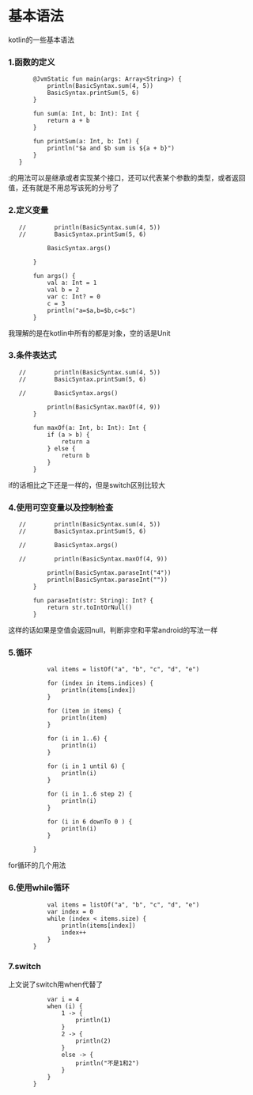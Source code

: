 # 基本语法
kotlin的一些基本语法

### 1.函数的定义

```object BasicSyntax {
       @JvmStatic fun main(args: Array<String>) {
           println(BasicSyntax.sum(4, 5))
           BasicSyntax.printSum(5, 6)
       }

       fun sum(a: Int, b: Int): Int {
           return a + b
       }

       fun printSum(a: Int, b: Int) {
           println("$a and $b sum is ${a + b}")
       }
   }
```

:的用法可以是继承或者实现某个接口，还可以代表某个参数的类型，或者返回值，还有就是不用总写该死的分号了

### 2.定义变量

```@JvmStatic fun main(args: Array<String>) {
   //        println(BasicSyntax.sum(4, 5))
   //        BasicSyntax.printSum(5, 6)

           BasicSyntax.args()

       }

       fun args() {
           val a: Int = 1
           val b = 2
           var c: Int? = 0
           c = 3
           println("a=$a,b=$b,c=$c")
       }

```

我理解的是在kotlin中所有的都是对象，空的话是Unit

### 3.条件表达式

```@JvmStatic fun main(args: Array<String>) {
   //        println(BasicSyntax.sum(4, 5))
   //        BasicSyntax.printSum(5, 6)

   //        BasicSyntax.args()

           println(BasicSyntax.maxOf(4, 9))
       }

       fun maxOf(a: Int, b: Int): Int {
           if (a > b) {
               return a
           } else {
               return b
           }
       }
```
if的话相比之下还是一样的，但是switch区别比较大

### 4.使用可空变量以及控制检查

```@JvmStatic fun main(args: Array<String>) {
   //        println(BasicSyntax.sum(4, 5))
   //        BasicSyntax.printSum(5, 6)

   //        BasicSyntax.args()

   //        println(BasicSyntax.maxOf(4, 9))

           println(BasicSyntax.paraseInt("4"))
           println(BasicSyntax.paraseInt(""))
       }

       fun paraseInt(str: String): Int? {
           return str.toIntOrNull()
       }
 ```

 这样的话如果是空值会返回null，判断非空和平常android的写法一样

 ### 5.循环

 ```fun testFor() {
            val items = listOf("a", "b", "c", "d", "e")

            for (index in items.indices) {
                println(items[index])
            }

            for (item in items) {
                println(item)
            }

            for (i in 1..6) {
                println(i)
            }

            for (i in 1 until 6) {
                println(i)
            }

            for (i in 1..6 step 2) {
                println(i)
            }

            for (i in 6 downTo 0 ) {
                println(i)
            }

        }
  ```

  for循环的几个用法

### 6.使用while循环
```fun testWhile() {
           val items = listOf("a", "b", "c", "d", "e")
           var index = 0
           while (index < items.size) {
               println(items[index])
               index++
           }
       }
```

### 7.switch
上文说了switch用when代替了
```fun testSwitch() {
           var i = 4
           when (i) {
               1 -> {
                   println(1)
               }
               2 -> {
                   println(2)
               }
               else -> {
                   println("不是1和2")
               }
           }
       }
```





